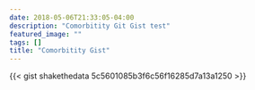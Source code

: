 ```yaml
---
date: 2018-05-06T21:33:05-04:00
description: "Comorbitity Git Gist test"
featured_image: ""
tags: []
title: "Comorbitity Gist"
---
```


{{< gist shakethedata 5c5601085b3f6c56f16285d7a13a1250 >}}
